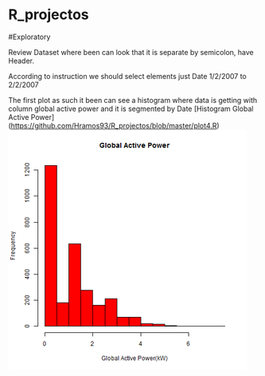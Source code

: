 # R_projectos

#Exploratory

Review Dataset where been can look that it is separate by semicolon, have Header. 

According to instruction we should select elements just Date 1/2/2007 to 2/2/2007

The first plot as such it been can see a histogram where data is getting with column global active power and it is segmented by Date
[Histogram Global Active Power] (https://github.com/Hramos93/R_projectos/blob/master/plot4.R)
![](plot.png )